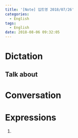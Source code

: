 ```yaml
---
title: '[Note] 입트영 2018/07/26'
categories:
  - English
tags:
  - English
date: 2018-08-06 09:32:05
---
```


# Dictation
## Talk about

# Conversation

# Expressions
1.